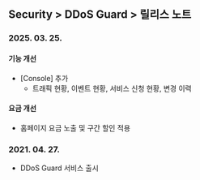 ## Security > DDoS Guard > 릴리스 노트

### 2025. 03. 25.

#### 기능 개선
* [Console] 추가
	* 트래픽 현황, 이벤트 현황, 서비스 신청 현황, 변경 이력

#### 요금 개선
* 홈페이지 요금 노출 및 구간 할인 적용

### 2021. 04. 27.
* DDoS Guard 서비스 출시

